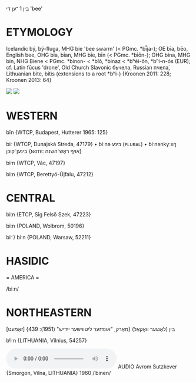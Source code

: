 בין 1
־ען
די
'bee'

ETYMOLOGY
===========
Icelandic bý, bý-fluga, MHG bie 'bee swarm' (< PGmc. *bī̆ja-); OE bīa, bēo, English bee, OHG bīa, bīan, MHG bīe, bīn (<  PGmc. *bīōn-); OHG bina, MHG bin, NHG Biene < PGmc. *binon- < *bīō, *binaz < *bʰéi-ōn, *bʰi-n-ós (EUR); cf. Latin fūcus 'drone', Old Church Slavonic бьчела, Russian пчела́, Lithuanian bìte, bitìs (extensions to a root *bʰi-)
{Kroonen 2011: 228; Kroonen 2013: 64}

![](https://ia902902.us.archive.org/9/items/Yiddish-Dialect-Maps/Herzog5-64-67-BinBinZunZunBetnBetnNoxNox-198.jpg)
![](https://ia902902.us.archive.org/9/items/Yiddish-Dialect-Maps/Herzog5-98-LossOfLength-BinBinZinZinShifTif-216.jpg)

WESTERN
========

bīn {WTCP, Budapest, Hutterer 1965: 125}

biː {WTCP, Dunajská Streda, 47179}
	•	biːnə בינע (ᴘʟᴜʀᴀʟ)
	•	biˑnənkyːxŋ בינען־קוכן {ɴᴏᴛᴇ: אויף ראָש־השנה}

biˑn {WTCP, Vác, 47197}

biːn {WTCP, Berettyó-Újfalu, 47212}

CENTRAL
========

biːn {ETCP, Sîg Felső Szek, 47223}

biːn {POLAND, Wolbrom, 50196}

biˑ̃ / biˑn {POLAND, Warsaw, 52211}

HASIDIC
=======
= AMERICA = 

/biːn/

NORTHEASTERN
==============

[זאַמעט] בין (לאַנגער וואָקאַל)
{מאַרק, "אונדזער ליטווישער ייִדיש" (1951): 439}

bʲiˑn {LITHUANIA, Vilnius, 54257}

<audio controls src="https://ia801503.us.archive.org/6/items/SutzkeverLexicon/Sutzkever%20-%20di%20lerern%20Mire%20-%20binen.mp3"></audio>
AUDIO Avrom Sutzkever {Smorgon, Vilna, LITHUANIA} 1960
/ˈbinen/
